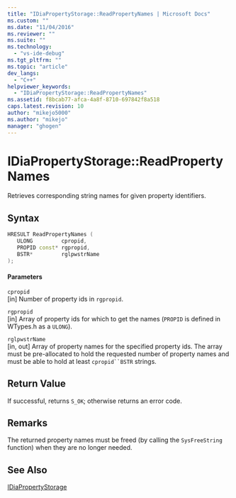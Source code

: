 ```yaml
---
title: "IDiaPropertyStorage::ReadPropertyNames | Microsoft Docs"
ms.custom: ""
ms.date: "11/04/2016"
ms.reviewer: ""
ms.suite: ""
ms.technology: 
  - "vs-ide-debug"
ms.tgt_pltfrm: ""
ms.topic: "article"
dev_langs: 
  - "C++"
helpviewer_keywords: 
  - "IDiaPropertyStorage::ReadPropertyNames"
ms.assetid: f8bcab77-afca-4a8f-8710-697842f8a518
caps.latest.revision: 10
author: "mikejo5000"
ms.author: "mikejo"
manager: "ghogen"
---
```

# IDiaPropertyStorage::ReadPropertyNames
Retrieves corresponding string names for given property identifiers.  
  
## Syntax  
  
```C++  
HRESULT ReadPropertyNames (  
   ULONG         cpropid,  
   PROPID const* rgpropid,  
   BSTR*         rglpwstrName  
);  
```  
  
#### Parameters  
 `cpropid`  
 [in] Number of property ids in `rgpropid`.  
  
 `rgpropid`  
 [in] Array of property ids for which to get the names (`PROPID` is defined in WTypes.h as a `ULONG`).  
  
 `rglpwstrName`  
 [in, out] Array of property names for the specified property ids. The array must be pre-allocated to hold the requested number of property names and must be able to hold at least `cpropid``BSTR` strings.  
  
## Return Value  
 If successful, returns `S_OK`; otherwise returns an error code.  
  
## Remarks  
 The returned property names must be freed (by calling the `SysFreeString` function) when they are no longer needed.  
  
## See Also  
 [IDiaPropertyStorage](../../debugger/debug-interface-access/idiapropertystorage.md)